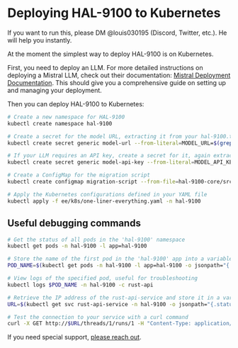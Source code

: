 # Deploying HAL-9100 to Kubernetes

If you want to run this, please DM @louis030195 (Discord, Twitter, etc.). He will help you instantly.

At the moment the simplest way to deploy HAL-9100 is on Kubernetes.

First, you need to deploy an LLM. 
For more detailed instructions on deploying a Mistral LLM, check out their documentation: [Mistral Deployment Documentation](https://docs.mistral.ai/self-deployment/overview).
This should give you a comprehensive guide on setting up and managing your deployment.

Then you can deploy HAL-9100 to Kubernetes:

```bash
# Create a new namespace for HAL-9100
kubectl create namespace hal-9100 

# Create a secret for the model URL, extracting it from your hal-9100.toml file
kubectl create secret generic model-url --from-literal=MODEL_URL=$(grep model_url hal-9100.toml | head -n 1 | cut -d '=' -f2) -n hal-9100

# If your LLM requires an API key, create a secret for it, again extracting from your hal-9100.toml file
kubectl create secret generic model-api-key --from-literal=MODEL_API_KEY=$(grep model_api_key hal-9100.toml | head -n 1 | cut -d '=' -f2) -n hal-9100

# Create a ConfigMap for the migration script
kubectl create configmap migration-script --from-file=hal-9100-core/src/migrations.sql -n hal-9100

# Apply the Kubernetes configurations defined in your YAML file
kubectl apply -f ee/k8s/one-liner-everything.yaml -n hal-9100 
```

## Useful debugging commands

```bash
# Get the status of all pods in the 'hal-9100' namespace
kubectl get pods -n hal-9100 -l app=hal-9100

# Store the name of the first pod in the 'hal-9100' app into a variable
POD_NAME=$(kubectl get pods -n hal-9100 -l app=hal-9100 -o jsonpath="{.items[0].metadata.name}")

# View logs of the specified pod, useful for troubleshooting
kubectl logs $POD_NAME -n hal-9100 -c rust-api

# Retrieve the IP address of the rust-api-service and store it in a variable
URL=$(kubectl get svc rust-api-service -n hal-9100 -o jsonpath="{.status.loadBalancer.ingress[0].ip}")

# Test the connection to your service with a curl command
curl -X GET http://$URL/threads/1/runs/1 -H "Content-Type: application/json"
```

If you need special support, [please reach out](https://cal.com/louis030195/applied-ai).

